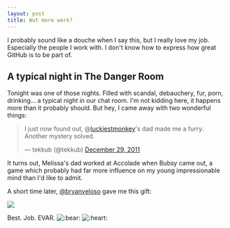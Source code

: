 ```yaml
---
layout: post
title: Wut more werk?
---
```


I probably sound like a douche when I say this, but I really love my job. Especially the people I work with. I don't know how to express how great GitHub is to be part of.

## A typical night in The Danger Room

Tonight was one of those nights. Filled with scandal, debauchery, fur, porn, drinking... a typical night in our chat room. I'm not kidding here, it happens more than it probably should. But hey, I came away with two wonderful things:

<blockquote class="twitter-tweet"><p>I just now found out, @<a href="https://twitter.com/luckiestmonkey">luckiestmonkey</a>'s dad made me a furry. Another mystery solved.</p>&mdash; tekkub (@tekkub) <a href="https://twitter.com/tekkub/status/152252267783917569" data-datetime="2011-12-29T04:59:04+00:00">December 29, 2011</a></blockquote>
<script src="//platform.twitter.com/widgets.js" charset="utf-8"></script>

It turns out, Melissa's dad worked at Accolade when Bubsy came out, a game which probably had far more influence on my young impressionable mind than I'd like to admit.

A short time later, [@bryanveloso](https://twitter.com/#!/bryanveloso) gave me this gift:

![](http://f.cl.ly/items/3E45301W2q2h1d3d460h/Bubsy-EUR.png)

Best. Job. EVAR.
<img src="http://cl.ly/0k2Z2Q2G37001D1y3O3J/bear.png" alt=":bear:" class="emoji">
<img src="http://cl.ly/0R2w111z2R1H2S0B3a2q/heart.png" alt=":heart:" class="emoji">
